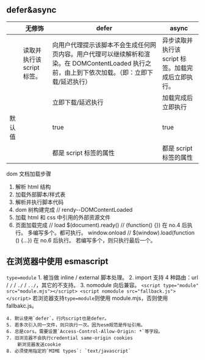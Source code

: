 ## defer&async

|        | 无修饰                     | defer                                                                                                                                           | async                                              |
| ------ | -------------------------- | ----------------------------------------------------------------------------------------------------------------------------------------------- | -------------------------------------------------- |
|        | 读取并执行该 script 标签。 | 向用户代理提示该脚本不会生成任何网页内容。用户代理可以继续解析和渲染。在 DOMContentLoaded 执行之前，由上到下依次加载。（即：立即下载/延迟执行） | 异步读取并执行该 script 标签。加载完成后立即执行。 |
|        |                            | 立即下载/延迟执行                                                                                                                               | 加载完成后立即执行                                 |
| 默认值 |                            | true                                                                                                                                            | true                                               |
|        |                            | 都是 script 标签的属性                                                                                                                          | 都是 script 标签的属性                             |

dom 文档加载步骤

1. 解析 html 结构
2. 加载外部脚本/样式表
3. 解析并执行脚本代码
4. dom 树构建完成 // rendy--DOMContentLoaded
5. 加载 html 和 css 中引用的外部资源文件
6. 页面加载完成 // load
   $(document).ready() // (function() {})
   在 no.4 后执行。
   多编写多个。都可执行。
   window.onload // $(window).load(function () {...})
   在 no.6 后执行。
   若编写多个，则只执行最后一个。

## 在浏览器中使用 esmascript

`type=module` 1. 被当做 inline / external 脚本处理。 2. import 支持 4 种路由：url / `/` / `./` / `../`，其它的不支持。 3. nomodule 向后兼容。
` <script type="module" src="module.mjs"></script> <script nomodule src="fallback.js"></script> `
若浏览器支持`type=module`则使用 module.mjs，否则使用 fallbakc.js。

    4. 默认使用`defer`。行内script也是defer。
    5. 若多次引入同一文件，则只执行一次。因为esm规范是传址引用。
    6. 总是cors。需要设置`Access-Control-Allow-Origin: *`等字段。
    7. 旧浏览器不会执行credential same-origin cookies
    	新浏览器发送cookie
    8. 必须使用指定的`MIME types`: `text/javascript`
